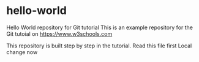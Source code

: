 # hello-world
Hello World repository for Git tutorial
This is an example repository for the Git tutoial on https://www.w3schools.com

This repository is built step by step in the tutorial.
Read this file first
Local change now
